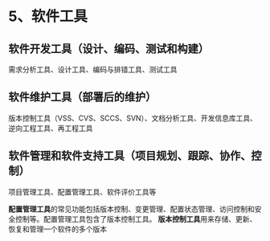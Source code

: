 # 5、软件工具

## 软件开发工具（设计、编码、测试和构建）

需求分析工具、设计工具、编码与排错工具、测试工具

## 软件维护工具（部署后的维护）

版本控制工具（VSS、CVS、SCCS、SVN）、文档分析工具、开发信息库工具、逆向工程工具、再工程工具

## 软件管理和软件支持工具（项目规划、跟踪、协作、控制）

项目管理工具、配置管理工具、软件评价工具等

**配置管理工具**的常见功能包括版本控制、变更管理、配置状态管理、访问控制和安全控制等。配置管理工具包含了版本控制工具。
**版本控制工具**用来存储、更新、恢复和管理一个软件的多个版本
